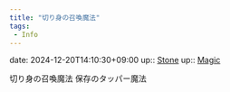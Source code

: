 ```yaml
---
title: "切り身の召喚魔法"
tags:
 - Info
---
```


date: 2024-12-20T14:10:30+09:00
up:: [Stone](Bar/Novel/Nacaria/Stone.md)
up:: [Magic](../Bar/Novel/Topics/Magic.md)

切り身の召喚魔法
保存のタッパー魔法
